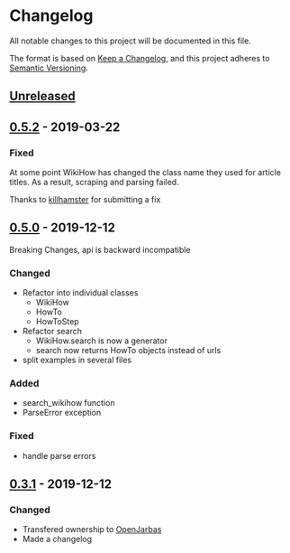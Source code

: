 # Changelog

All notable changes to this project will be documented in this file.

The format is based on [Keep a Changelog](https://keepachangelog.com/en/1.0.0/),
and this project adheres to [Semantic Versioning](https://semver.org/spec/v2.0.0.html).

## [Unreleased]

## [0.5.2]  - 2019-03-22

### Fixed

At some point WikiHow has changed the class name they used for article titles. As a result, scraping and parsing failed.

Thanks to [killhamster](https://github.com/killhamster) for submitting a fix

## [0.5.0]  - 2019-12-12

Breaking Changes, api is backward incompatible

### Changed

- Refactor into individual classes
    - WikiHow
    - HowTo
    - HowToStep
- Refactor search
    - WikiHow.search is now a generator
    - search now returns HowTo objects instead of urls
- split examples in several files

### Added

- search_wikihow function
- ParseError exception

### Fixed

- handle parse errors

## [0.3.1]  - 2019-12-12

### Changed

- Transfered ownership to [OpenJarbas](https://github.com/OpenJarbas)
- Made a changelog

[unreleased]: https://github.com/OpenJarbas/PyWikiHow/tree/dev
[0.5.2]: https://github.com/OpenJarbas/PyWikiHow/tree/0.5.2
[0.5.0]: https://github.com/OpenJarbas/PyWikiHow/tree/0.5.0
[0.3.1]: https://github.com/OpenJarbas/PyWikiHow/tree/0.3.1

